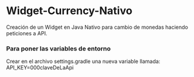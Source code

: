 # Widget-Currency-Nativo
Creación de un Widget en Java Nativo para cambio de monedas haciendo peticiones a API.

### Para poner las variables de entorno
Crear en el archivo settings.gradle una nueva variable llamada: API_KEY=000claveDeLaApi
